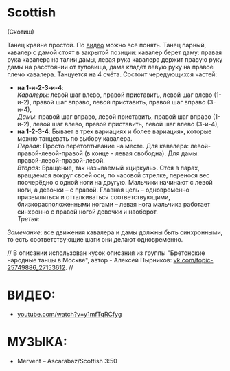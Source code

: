 Scottish
========
(Скотиш)

Танец крайне простой. По [видео](https://www.youtube.com/watch?v=y1mfTqRCfyg) можно всё понять. Танец парный, кавалер с дамой стоят в закрытой позиции: кавалер берет даму: правая рука кавалера на талии дамы, левая рука кавалера держит правую руку дамы на расстоянии от туловища, дама кладёт левую руку на правое плечо кавалера. Танцуется на 4 счёта. Состоит чередующихся частей:
- __на 1-и-2-3-и-4__:  
  _Кавалеры_: левой шаг влево, правой приставить, левой шаг влево (1-и-2), правой шаг вправо, левой приставить, правой шаг вправо (3-и-4),  
  _Дамы_: правой шаг вправо, левой приставить, правой шаг вправо (1-и-2), левой шаг влево, правой приставить, левой шаг влево (3-и-4),  
- __на 1-2-3-4__: Бывает в трех вариациях и более вариациях, которые можно танцевать по выбору кавалера.  
  _Первая_: Просто перетоптывание на месте. Для кавалера: левой-правой-левой-правой (в конце - левая свободна). Для дамы: правой-левой-правой-левой.  
  _Вторая_: Вращение, так называемый «циркуль». Стоя в парах, вращаемся вокруг своей оси, по часовой стрелке, перенося вес поочерёдно с одной ноги на другую. Мальчики начинают с левой ноги, а девочки – с правой. Главная цель – одновременно приземляться и отталкиваться соответствующими, близкорасположенными ногами – левая нога мальчика работает синхронно с правой ногой девочки и наоборот.  
  _Третья_:

_Замечание_: все движения кавалера и дамы должны быть синхронными, то есть соответствующие шаги они делают одновременно.

// В описании использован кусок описания из группы "Бретонские народные танцы в Москве", автор - Алексей Пырников: [vk.com/topic-25749886_27153612](https://vk.com/topic-25749886_27153612). //

ВИДЕО:
======
- [youtube.com/watch?v=y1mfTqRCfyg](https://www.youtube.com/watch?v=y1mfTqRCfyg)

МУЗЫКА:
=======
- Mervent – Ascarabaz/Scottish 3:50
